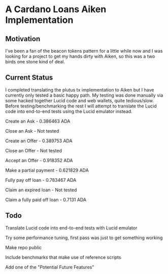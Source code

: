 # A Cardano Loans Aiken Implementation

## Motivation
I've been a fan of the beacon tokens pattern for a little while now and I was looking for a project to get my hands dirty with Aiken, so this was a two birds one stone kind of deal.

## Current Status
I completed translating the plutus tx implementation to Aiken but I have currently only tested a basic happy path. My testing was done manually via some hacked together Lucid code and web wallets, quite tedious/slow. Before testing/benchmarking the rest I will attempt to translate the Lucid code into end-to-end tests using the Lucid emulator instead.

Create an Ask - 0.386463 ADA

Close an Ask - Not tested

Create an Offer - 0.389753 ADA

Close an Offer - Not tested

Accept an Offer - 0.918352 ADA

Make a partial payment - 0.621829 ADA

Fully pay off loan - 0.783467 ADA

Claim an expired loan - Not tested

Claim a fully paid off loan - 0.7131 ADA

## Todo
Translate Lucid code into end-to-end tests with Lucid emulator

Try some performance tuning, first pass was just to get something working

Make repo public

Include benchmarks that make use of reference scripts

Add one of the "Potential Future Features"

